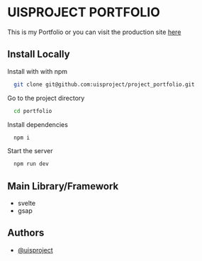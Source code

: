 # UISPROJECT PORTFOLIO

This is my Portfolio or you can visit the production site [here](https://portfolio-five-gamma-49.vercel.app/)

## Install Locally

Install with with npm

```bash
  git clone git@github.com:uisproject/project_portfolio.git
```

Go to the project directory

```bash
  cd portfolio
```

Install dependencies

```bash
  npm i
```

Start the server

```bash
  npm run dev
```

## Main Library/Framework

- svelte
- gsap

## Authors

- [@uisproject](https://github.com/uisproject)
